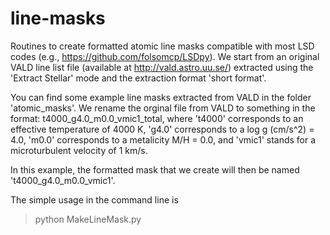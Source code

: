 # line-masks
Routines to create formatted atomic line masks compatible with most LSD codes (e.g., https://github.com/folsomcp/LSDpy).
We start from an original VALD line list file (available at http://vald.astro.uu.se/) extracted using the 'Extract Stellar' mode and the extraction format 'short format'. 

You can find some example line masks extracted from VALD in the folder 'atomic_masks'. 
We rename the orginal file from VALD to something in the format: t4000_g4.0_m0.0_vmic1_total, where 't4000' corresponds to an effective temperature of 4000 K, 'g4.0' corresponds to a log g (cm/s^2) = 4.0, 'm0.0' corresponds to a metalicity M/H = 0.0, and 'vmic1' stands for a microturbulent velocity of 1 km/s.

In this example, the formatted mask that we create will then be named 't4000_g4.0_m0.0_vmic1'.



The simple usage in the command line is 
> python MakeLineMask.py




